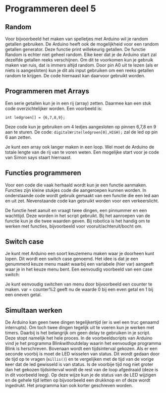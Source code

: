 # Programmeren deel 5

## Random
Voor bijvoorbeeld het maken van spelletjes met Arduino wil je random getallen gebruiken. De Arduino heeft ook de mogelijkheid voor een random getallen generator. Deze functie print willekeurig getallen. De functie Random is echter niet geheel random. Elke keer dat je de Arduino start zal dezelfde getallen reeks verschijnen. Om dit te voorkomen kun je gebruik maken van ruis, dat is immers altijd random. Door pin A0 uit te lezen (als er niets is aangesloten) kun je dit als input gebruiken om een reeks getallen random te krijgen. De code hiernaast kan daarvoor gebruikt worden.

## Programmeren met Arrays
Een serie getallen kun je in een rij (array) zetten. Daarmee kan een stuk code overzichtelijker worden. Een voorbeeld is: 

```{code} C
int ledgroen[] = {6,7,8,9};
```

Deze code kun je gebruiken om 4 ledjes aangesloten op pinnen 6,7,8 en 9 aan te sturen. De code: `digitalWrite(ledgroen[0],HIGH);` zal de led op pin 6 aan zetten. 

Je kunt een array ook langer maken in een loop. Wel moet de Arduino de totale lengte van de rij van te voren weten. Een mogelijke start voor je code van Simon says staart hiernaast.

## Functies programmeren
Voor een code die vaak herhaald wordt kun je een functie aanmaken. Functies zijn kleine stukjes code die aangeroepen kunnen worden. In onderstaande code wordt gebruik gemaakt van een functie die een led aan en uit zet. Nevenstaande code kan gebruikt worden voor een verkeerslicht.

De functie heet aanuit en vraagt twee dingen, een pinnummer en een wachttijd. Deze worden in het script gebruikt. Bij het aanroepen van de functie kun je die twee waarden geven.
Bij robotica is het handig om te werken met functies, bijvoorbeeld voor vooruit/achteruit/bocht om.

## Switch case
Je kunt met Arduino een soort keuzemenu maken waar je doorheen kunt lopen. Dit wordt een switch case genoemd. Het idee is dat je een genummerd keuze menu maakt waarbij een variabele  (hier var) aangeeft waar je in het keuze menu bent. Een eenvoudig voorbeeld van een case switch:

Je kunt eenvoudig switchen van menu door bijvoorbeeld een counter te maken. var = counter%2 geeft nu de waarde 0 bij een even getal en 1 bij een oneven getal.



## Simultaan werken
De Arduino kan geen twee dingen tegelijkertijd (er is wel een truc genaamd interrupts). Om toch twee dingen tegelijk uit te voeren kun je werken met timers. Daarbij is het belangrijk om geen delay te gebruiken in je script. Deze stopt namelijk het hele proces. In de voorbeeldscripts van Arduino vind je het programma Blinkwithoutdelay waarin het eenvoudige programma Blink is herschreven.
Bovenaan wordt een tijdsinterval gekozen. Als er een seconde voorbij is moet de LED wisselen van status. Dit wordt gedaan door de tijd op te vragen (`millis()`) en te vergelijken met de tijd van de vorige keer dat de led gewisseld is van status. Is de voorbije tijd nog niet groter dan het gekozen tijdsinterval wordt de rest van de loop afgedraaid (deze is in dit voorbeeld leeg). 
Op deze wijze kun je de status van de LED wijzigen en de gehele tijd letten op bijvoorbeeld een drukknop en of deze wordt ingedrukt. 
Het programma kan ook korter geschreven worden.
